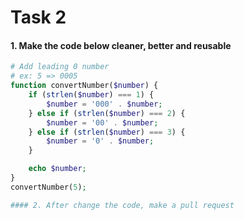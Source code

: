 # Task 2

#### 1. Make the code below cleaner, better and reusable

```php
# Add leading 0 number
# ex: 5 => 0005
function convertNumber($number) {
    if (strlen($number) === 1) {
        $number = '000' . $number;
    } else if (strlen($number) === 2) {
        $number = '00' . $number;
    } else if (strlen($number) === 3) {
        $number = '0' . $number;
    }

    echo $number;
}
convertNumber(5);

#### 2. After change the code, make a pull request
```
